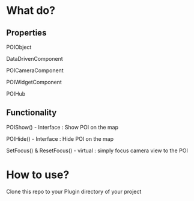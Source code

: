 # What do?

## Properties

POIObject

DataDrivenComponent 

POICameraComponent

POIWidgetComponent

POIHub

## Functionality


POIShow() - Interface : Show POI on the map

POIHide() - Interface : Hide POI on the map

SetFocus() & ResetFocus() - virtual :  simply focus camera view to the POI

# How to use?
Clone this repo to your Plugin directory of your project

